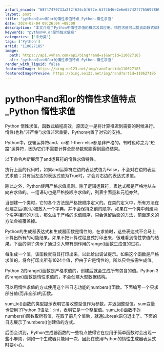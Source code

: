 ```yaml
---
arturl_encode: "68747470733a2f2f626c6f672e:6373646e2e6e65742f77656978696e5f33393739303736302f:61727469636c652f64657461696c732f313130363237313835"
layout: post
title: "python中and和or的惰性求值特点_Python-惰性求值"
date: 2024-02-04 09:26:04 +08:00
description: "本文介绍了Python中惰性求值的概念及其应用。惰性求值可以提高函数式编程的效率，通过推迟计算直到真"
keywords: "python中,or是惰性求值嘛"
categories: ['未分类']
tags: ['Python']
artid: "110627185"
image:
  path: https://api.vvhan.com/api/bing?rand=sj&artid=110627185
  alt: "python中and和or的惰性求值特点_Python-惰性求值"
render_with_liquid: false
featuredImage: https://bing.ee123.net/img/rand?artid=110627185
featuredImagePreview: https://bing.ee123.net/img/rand?artid=110627185
---
```


# python中and和or的惰性求值特点_Python 惰性求值

Python 惰性求值，函数式编程高效，原因之一是将计算推迟到需要的时候进行。惰性(也称“非严格”)求值非常重要，Python内置了对它的支持。

Python中，逻辑运算符and、or和if-then-else都是非严格的。有时也称之为“短路”运算符，因为它们不需要计算全部参数就能得到最终结果。

以下命令片断展示了and运算符的惰性求值特性。

执行上面的代码时，如果and运算符左边的表达式值为False，不会对右边的表达式求值；只有当左边的表达式值为True时，才会对右边的表达式求值。

除此之外，Python使用严格求值规则。除了逻辑运算符，表达式都是严格地从左向右求值的。一组语句也是严格按顺序求值的，列表字面量和元组亦然。

当创建一个类时，它的各个方法是严格按顺序定义的。在类的定义中，所有方法在创建之后(默认)被放入一个字典，并不会保持之前的顺序。如果在一个类中创建两个名字相同的方法，那么由于严格的求值顺序，只会保留后面的方法，前面定义的方法会被覆盖掉。

Python的生成器表达式和生成器函数是惰性的，在求值时，这些表达式不会马上计算出所有的可能结果。如果不把计算过程显式打印出来，很难看到惰性求值的结果。下面的例子演示了通过引入带有副作用的range()函数生成值的过程。

每生成一个值，该函数就将其打印出来，以此给出调试提示。如果这个函数是严格求值的，将会打印出所有1024个值，但由于它是惰性的，所以只会按需生成值。

Python 2的range()函数是严格求值的，创建后就会生成所有包含的值。Python 3的range()函数是惰性求值的，不会创建大型数据结构。

可以用惰性求值的方式使用这个带日志功能的numbers()函数。下面编写一个只求部分值(而非全部)的函数。

sum_to()函数的类型提示表明它接收整型值作为参数，并返回整型值。sum变量也使用了Python 3语法：:int，表明它是一个整型值。sum_to()函数不对numbers()函数取所有值，在取了前几个值后，就通过break语句退出了。下面的日志展示了numbers()创建值的方式。

后面会讲到，Python生成器函数的一些特点使得它在应用于简单函数时会出现一些小麻烦，例如一个生成器只能用一次，因此在使用Python的惰性生成器表达式时要小心。